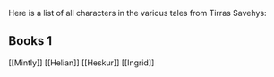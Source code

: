 Here is a list of all characters in the various tales from Tirras Savehys:

## Books 1
[[Mintly]]
[[Helian]]
[[Heskur]]
[[Ingrid]]
